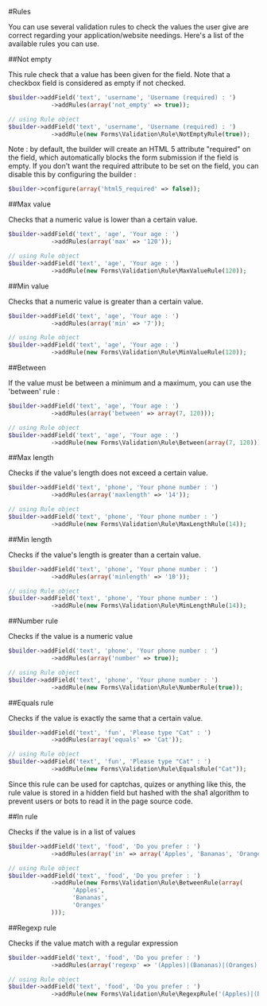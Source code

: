 #Rules

You can use several validation rules to check the values the user give are correct regarding your application/website needings.
Here's a list of the available rules you can use.

##Not empty

This rule check that a value has been given for the field. Note that a checkbox field is considered as empty if not checked.
```php
$builder->addField('text', 'username', 'Username (required) : ')
            ->addRules(array('not_empty' => true));

// using Rule object
$builder->addField('text', 'username', 'Username (required) : ')
            ->addRule(new Forms\Validation\Rule\NotEmptyRule(true));
```

Note : by default, the builder will create an HTML 5 attribute "required" on the field, which automatically blocks the form submission if the field is empty. If you don't want
the required attribute to be set on the field, you can disable this by configuring the builder :
```php
$builder->configure(array('html5_required' => false));
```

##Max value

Checks that a numeric value is lower than a certain value.
```php
$builder->addField('text', 'age', 'Your age : ')
            ->addRules(array('max' => '120'));

// using Rule object
$builder->addField('text', 'age', 'Your age : ')
            ->addRule(new Forms\Validation\Rule\MaxValueRule(120));
```

##Min value

Checks that a numeric value is greater than a certain value.
```php
$builder->addField('text', 'age', 'Your age : ')
            ->addRules(array('min' => '7'));

// using Rule object
$builder->addField('text', 'age', 'Your age : ')
            ->addRule(new Forms\Validation\Rule\MinValueRule(120));
```

##Between

If the value must be between a minimum and a maximum, you can use the 'between' rule :
```php
$builder->addField('text', 'age', 'Your age : ')
            ->addRules(array('between' => array(7, 120)));

// using Rule object
$builder->addField('text', 'age', 'Your age : ')
            ->addRule(new Forms\Validation\Rule\Between(array(7, 120)));
```

##Max length

Checks if the value's length does not exceed a certain value.
```php
$builder->addField('text', 'phone', 'Your phone number : ')
            ->addRules(array('maxlength' => '14'));

// using Rule object
$builder->addField('text', 'phone', 'Your phone number : ')
            ->addRule(new Forms\Validation\Rule\MaxLengthRule(14));
```

##Min length

Checks if the value's length is greater than a certain value.
```php
$builder->addField('text', 'phone', 'Your phone number : ')
            ->addRules(array('minlength' => '10'));

// using Rule object
$builder->addField('text', 'phone', 'Your phone number : ')
            ->addRule(new Forms\Validation\Rule\MinLengthRule(14));
```

##Number rule

Checks if the value is a numeric value
```php
$builder->addField('text', 'phone', 'Your phone number : ')
            ->addRules(array('number' => true));

// using Rule object
$builder->addField('text', 'phone', 'Your phone number : ')
            ->addRule(new Forms\Validation\Rule\NumberRule(true));
```

##Equals rule

Checks if the value is exactly the same that a certain value.
```php
$builder->addField('text', 'fun', 'Please type "Cat" : ')
            ->addRules(array('equals' => 'Cat'));

// using Rule object
$builder->addField('text', 'fun', 'Please type "Cat" : ')
            ->addRule(new Forms\Validation\Rule\EqualsRule("Cat"));
```

Since this rule can be used for captchas, quizes or anything like this, the rule value is stored in a hidden field but hashed with the sha1 algorithm to prevent
users or bots to read it in the page source code.

##In rule

Checks if the value is in a list of values
```php
$builder->addField('text', 'food', 'Do you prefer : ')
            ->addRules(array('in' => array('Apples', 'Bananas', 'Oranges')));

// using Rule object
$builder->addField('text', 'food', 'Do you prefer : ')
            ->addRule(new Forms\Validation\Rule\BetweenRule(array(
                  'Apples',
                  'Bananas',
                  'Oranges'
            )));
```

##Regexp rule

Checks if the value match with a regular expression
```php
$builder->addField('text', 'food', 'Do you prefer : ')
            ->addRules(array('regexp' => '(Apples)|(Bananas)|(Oranges)'));

// using Rule object
$builder->addField('text', 'food', 'Do you prefer : ')
            ->addRule(new Forms\Validation\Rule\RegexpRule('(Apples)|(Bananas)|(Oranges)'))
```